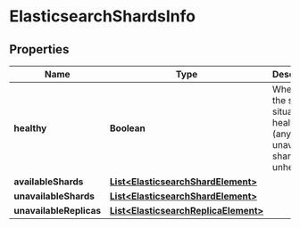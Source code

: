 # ElasticsearchShardsInfo

## Properties
Name | Type | Description | Notes
------------ | ------------- | ------------- | -------------
**healthy** | **Boolean** | Whether the shard situation is healthy (any unavailable shards is unhealthy) | 
**availableShards** | [**List&lt;ElasticsearchShardElement&gt;**](ElasticsearchShardElement.md) |  | 
**unavailableShards** | [**List&lt;ElasticsearchShardElement&gt;**](ElasticsearchShardElement.md) |  | 
**unavailableReplicas** | [**List&lt;ElasticsearchReplicaElement&gt;**](ElasticsearchReplicaElement.md) |  | 
